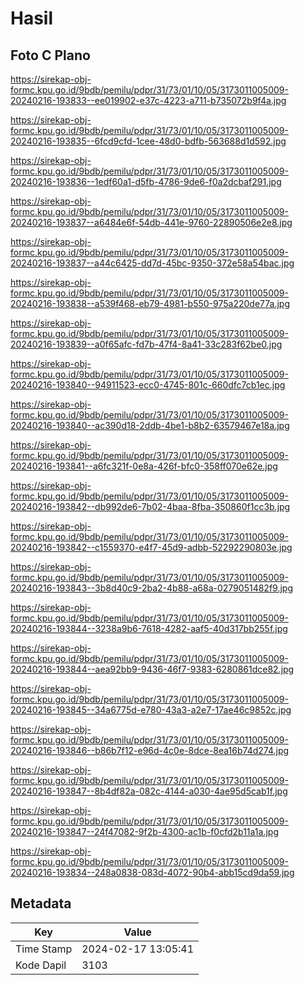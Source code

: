 # Hasil

## Foto C Plano

https://sirekap-obj-formc.kpu.go.id/9bdb/pemilu/pdpr/31/73/01/10/05/3173011005009-20240216-193833--ee019902-e37c-4223-a711-b735072b9f4a.jpg

https://sirekap-obj-formc.kpu.go.id/9bdb/pemilu/pdpr/31/73/01/10/05/3173011005009-20240216-193835--6fcd9cfd-1cee-48d0-bdfb-563688d1d592.jpg

https://sirekap-obj-formc.kpu.go.id/9bdb/pemilu/pdpr/31/73/01/10/05/3173011005009-20240216-193836--1edf60a1-d5fb-4786-9de6-f0a2dcbaf291.jpg

https://sirekap-obj-formc.kpu.go.id/9bdb/pemilu/pdpr/31/73/01/10/05/3173011005009-20240216-193837--a6484e6f-54db-441e-9760-22890506e2e8.jpg

https://sirekap-obj-formc.kpu.go.id/9bdb/pemilu/pdpr/31/73/01/10/05/3173011005009-20240216-193837--a44c6425-dd7d-45bc-9350-372e58a54bac.jpg

https://sirekap-obj-formc.kpu.go.id/9bdb/pemilu/pdpr/31/73/01/10/05/3173011005009-20240216-193838--a539f468-eb79-4981-b550-975a220de77a.jpg

https://sirekap-obj-formc.kpu.go.id/9bdb/pemilu/pdpr/31/73/01/10/05/3173011005009-20240216-193839--a0f65afc-fd7b-47f4-8a41-33c283f62be0.jpg

https://sirekap-obj-formc.kpu.go.id/9bdb/pemilu/pdpr/31/73/01/10/05/3173011005009-20240216-193840--94911523-ecc0-4745-801c-660dfc7cb1ec.jpg

https://sirekap-obj-formc.kpu.go.id/9bdb/pemilu/pdpr/31/73/01/10/05/3173011005009-20240216-193840--ac390d18-2ddb-4be1-b8b2-63579467e18a.jpg

https://sirekap-obj-formc.kpu.go.id/9bdb/pemilu/pdpr/31/73/01/10/05/3173011005009-20240216-193841--a6fc321f-0e8a-426f-bfc0-358ff070e62e.jpg

https://sirekap-obj-formc.kpu.go.id/9bdb/pemilu/pdpr/31/73/01/10/05/3173011005009-20240216-193842--db992de6-7b02-4baa-8fba-350860f1cc3b.jpg

https://sirekap-obj-formc.kpu.go.id/9bdb/pemilu/pdpr/31/73/01/10/05/3173011005009-20240216-193842--c1559370-e4f7-45d9-adbb-52292290803e.jpg

https://sirekap-obj-formc.kpu.go.id/9bdb/pemilu/pdpr/31/73/01/10/05/3173011005009-20240216-193843--3b8d40c9-2ba2-4b88-a68a-0279051482f9.jpg

https://sirekap-obj-formc.kpu.go.id/9bdb/pemilu/pdpr/31/73/01/10/05/3173011005009-20240216-193844--3238a9b6-7618-4282-aaf5-40d317bb255f.jpg

https://sirekap-obj-formc.kpu.go.id/9bdb/pemilu/pdpr/31/73/01/10/05/3173011005009-20240216-193844--aea92bb9-9436-46f7-9383-6280861dce82.jpg

https://sirekap-obj-formc.kpu.go.id/9bdb/pemilu/pdpr/31/73/01/10/05/3173011005009-20240216-193845--34a6775d-e780-43a3-a2e7-17ae46c9852c.jpg

https://sirekap-obj-formc.kpu.go.id/9bdb/pemilu/pdpr/31/73/01/10/05/3173011005009-20240216-193846--b86b7f12-e96d-4c0e-8dce-8ea16b74d274.jpg

https://sirekap-obj-formc.kpu.go.id/9bdb/pemilu/pdpr/31/73/01/10/05/3173011005009-20240216-193847--8b4df82a-082c-4144-a030-4ae95d5cab1f.jpg

https://sirekap-obj-formc.kpu.go.id/9bdb/pemilu/pdpr/31/73/01/10/05/3173011005009-20240216-193847--24f47082-9f2b-4300-ac1b-f0cfd2b11a1a.jpg

https://sirekap-obj-formc.kpu.go.id/9bdb/pemilu/pdpr/31/73/01/10/05/3173011005009-20240216-193834--248a0838-083d-4072-90b4-abb15cd9da59.jpg


## Metadata

| Key        | Value               |
| ---------- | ------------------- |
| Time Stamp | 2024-02-17 13:05:41 |
| Kode Dapil | 3103                |



